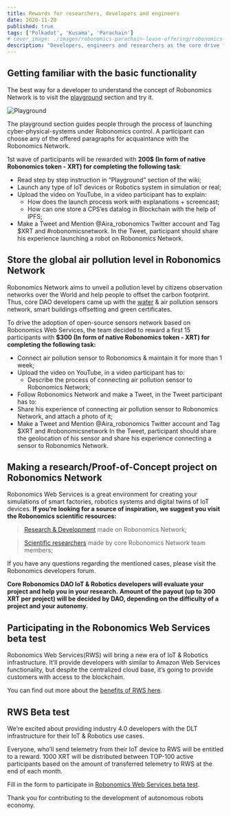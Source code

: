 ```yaml
---
title: Rewards for researchers, developers and engineers
date: 2020-11-20
published: true
tags: ['Polkadot', 'Kusama', 'Parachain']
# cover_image: ./images/robonomics-parachain-lease-offering/robonomics-parachain-bond-offering-cover-web.jpg
description: "Developers, engineers and researchers as the core drive force of the robotics industry get rewards for research and development activities based on Robonomics Network. Core Robonomics DAO developers allocated 5000 XRT for incentivising research and development activities based on Robonomics Network."
---
```


## Getting familiar with the basic functionality

The best way for a developer to understand the concept of Robonomics Network is to visit the [playground](https://wiki.robonomics.network/docs/baxter/) section and try it.

![Playground](https://lh4.googleusercontent.com/temUSKyq20Khuz3wZ12Kqc0tbvkMK6fAWkjn1SWtLz8gC9IOgSSX5yyRHtwB5uHqzEwHabYtgHC2dRR-TxLHkDMEb3fbJgFYYPWjmaZb0-XOxhgOUhHjGdDvU4O5AiRL3gwGIjuy)

The playground section guides people through the process of launching cyber-physical-systems under Robonomics control. A participant can choose any of the offered paragraphs for acquaintance with the Robonomics Network.

1st wave of participants will be rewarded with **200$ (In form of native Robonomics token - XRT) for completing the following task**:

* Read step by step instruction in “Playground” section of the wiki;
* Launch any type of IoT devices or Robotics system in simulation or real;
* Upload the video on YouTube, in a video participant has to explain:
    * How does the launch process work with explanations + screencast;
    * How can one store a CPS’es datalog in Blockchain with the help of IPFS;
* Make a Tweet and Mention @Aira_robonomics Twitter account and Tag $XRT and #robonomicsnetwork.
In the Tweet, participant should share his experience launching a robot on Robonomics Network.

## Store the global air pollution level in Robonomics Network

Robonomics Network aims to unveil a pollution level by citizens observation networks over the World and help people to offset the carbon footprint. Thus, core DAO developers came up with the [water](https://www.frontiersin.org/articles/10.3389/frobt.2020.00070/full) & air pollution sensors network, smart buildings offsetting and green certificates.

To drive the adoption of open-source sensors network based on Robonomics Web Services, the team decided to reward a first 15 participants with **$300 (In form of native Robonomics token - XRT) for completing the following task:**

* Connect air pollution sensor to Robonomics & maintain it for more than 1 week;
* Upload the video on YouTube, in a video participant has to:
   * Describe the process of connecting air pollution sensor to Robonomics Network;   
* Follow Robonomics Network and make a Tweet, in the Tweet participant has to:
* Share his experience of connecting air pollution sensor to Robonomics Network, and attach a photo of it;
* Make a Tweet and Mention @Aira_robonomics Twitter account and Tag $XRT and #robonomicsnetwork
In the Tweet, participant should share the geolocation of his sensor and share his experience connecting a sensor to Robonomics Network.

## Making a research/Proof-of-Concept project on Robonomics Network

Robonomics Web Services is a great environment for creating your simulations of smart factories, robotics systems and digital twins of IoT devices.
**If you’re looking for a source of inspiration, we suggest you visit the Robonomics scientific resources:**

> [Research & Development](https://wiki.robonomics.network/docs/r-and-d-based-on-robonomics-network/) made on Robonomics Network;

> [Scientific researchers](https://robonomics.network/community#science) made by core Robonomics Network team members;

If you have any questions regarding the mentioned cases, please visit the Robonomics developers forum.

**Core Robonomics DAO IoT & Robotics developers will evaluate your project and help you in your research.**
**Amount of the payout (up to 300 XRT per project) will be decided by DAO, depending on the difficulty of a project and your autonomy.**

## Participating in the Robonomics Web Services beta test

Robonomics Web Services(RWS) will bring a new era of IoT & Robotics infrastructure. 
It’ll provide developers with similar to Amazon Web Services functionality, but despite the centralized cloud base, it’s going to provide customers with access to the blockchain.

You can find out more about the [benefits of RWS here](https://blog.aira.life/robonomics-web-services-and-rws-token-intro-d730ab50ad42?source=collection_home---4------2-----------------------).

## RWS Beta test

We’re excited about providing industry 4.0 developers with the DLT infrastructure for their IoT & Robotics use cases.

Everyone, who’ll send telemetry from their IoT device to RWS will be entitled to a reward.
1000 XRT will be distributed between TOP-100 active participants based on the amount of transferred telemetry to RWS at the end of each month.

Fill in the form to participate in [Robonomics Web Services beta test](https://share.hsforms.com/1rlIfFL6ZSriaOjtf4NAGPw535vx).

Thank you for contributing to the development of autonomous robots economy.
